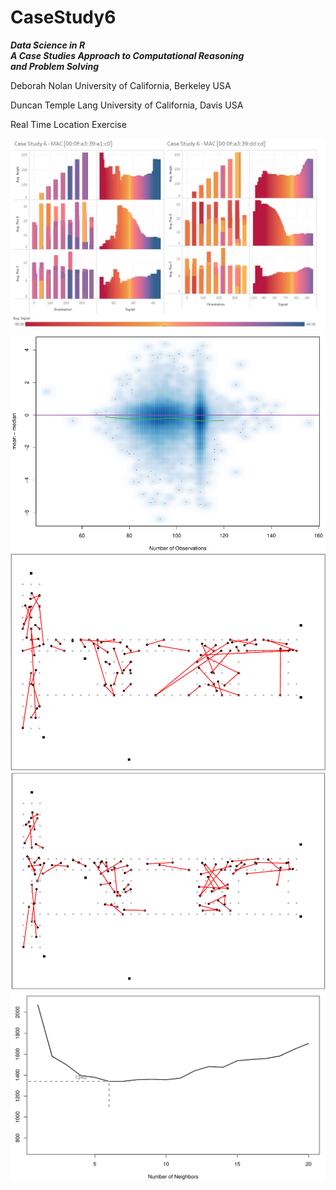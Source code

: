 # CaseStudy6
___Data Science in R<br>
A Case Studies Approach to 
Computational Reasoning  
and Problem Solving___

Deborah Nolan
University of California, Berkeley
USA

Duncan Temple Lang
University of California, Davis
USA

Real Time Location Exercise

![img src](https://github.com/kkillion43/CaseStudy6/blob/master/TwoMacComparison.png)
![img src](https://github.com/kkillion43/CaseStudy6/blob/master/Geo_ScatterMean-Median.png)
![img src](https://github.com/kkillion43/CaseStudy6/blob/master/GEO_FloorPlanK1Errors.png)
![img src](https://github.com/kkillion43/CaseStudy6/blob/master/GEO_FloorPlanK3Errors.png)
![img src](https://github.com/kkillion43/CaseStudy6/blob/master/Geo_CVChoiceOfK.png)

